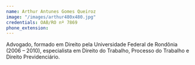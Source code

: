 ```yaml
---
name: Arthur Antunes Gomes Queiroz
image: "/images/arthur480x480.jpg"
credentials: OAB/RO nº 7869
phone_extension:
---
```


Advogado, formado em Direito pela Universidade Federal de Rondônia (2006 – 2010), especialista em Direito do Trabalho, Processo do Trabalho e Direito Previdenciário.
